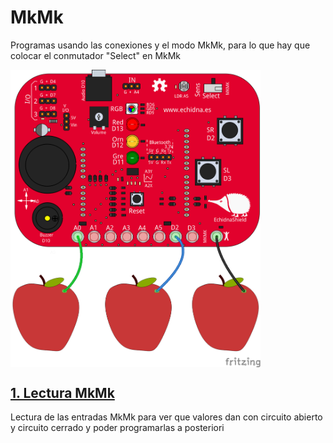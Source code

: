 # MkMk
Programas usando las conexiones y el modo MkMk, para lo que hay que colocar el conmutador "Select" en MkMk

 <img src="EchidnaMkMk_bb.png" width="400" align="center">

## [1. Lectura MkMk](https://github.com/EchidnaShield/Recursos/blob/master/Didactica/Actividades_IDE_Arduino/MkMk/lecturaMkMk/lecturaMkMk.ino)
Lectura de las entradas MkMk para ver que valores dan con circuito abierto y circuito cerrado y poder programarlas a posteriori

